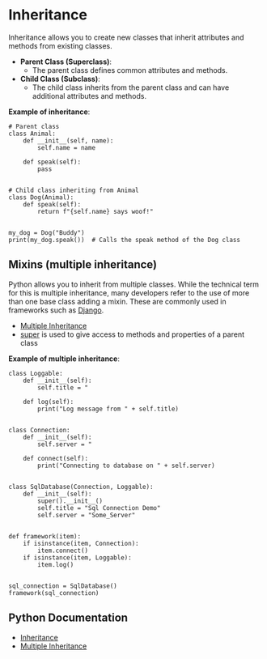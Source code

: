 # Inheritance

Inheritance allows you to create new classes that inherit attributes and methods from existing classes.

- **Parent Class (Superclass)**:
  - The parent class defines common attributes and methods.
- **Child Class (Subclass)**:
  - The child class inherits from the parent class and can have additional attributes and methods.

**Example of inheritance**:

```{code-block} python
# Parent class
class Animal:
    def __init__(self, name):
        self.name = name

    def speak(self):
        pass


# Child class inheriting from Animal
class Dog(Animal):
    def speak(self):
        return f"{self.name} says woof!"


my_dog = Dog("Buddy")
print(my_dog.speak())  # Calls the speak method of the Dog class
```

## Mixins (multiple inheritance)

Python allows you to inherit from multiple classes. While the technical term for this is multiple inheritance, many developers refer to the use of more than one base class adding a mixin. These are commonly used in frameworks such as [Django](https://www.djangoproject.com).

- [Multiple Inheritance](https://docs.python.org/3/tutorial/classes.html#multiple-inheritance)
- [super](https://docs.python.org/3/library/functions.html#super) is used to give access to methods and properties of a parent class

**Example of multiple inheritance**:

```{code-block} python
class Loggable:
    def __init__(self):
        self.title = "

    def log(self):
        print("Log message from " + self.title)


class Connection:
    def __init__(self):
        self.server = "

    def connect(self):
        print("Connecting to database on " + self.server)


class SqlDatabase(Connection, Loggable):
    def __init__(self):
        super().__init__()
        self.title = "Sql Connection Demo"
        self.server = "Some_Server"


def framework(item):
    if isinstance(item, Connection):
        item.connect()
    if isinstance(item, Loggable):
        item.log()


sql_connection = SqlDatabase()
framework(sql_connection)
```

## Python Documentation

- [Inheritance](https://docs.python.org/3/tutorial/classes.html#inheritance)
- [Multiple Inheritance](https://docs.python.org/3/tutorial/classes.html#multiple-inheritance)
